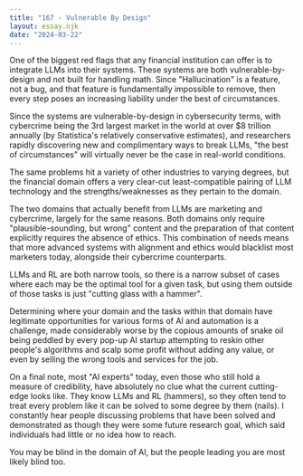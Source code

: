 ```yaml
---
title: "167 - Vulnerable By Design"
layout: essay.njk
date: "2024-03-22"
---
```


One of the biggest red flags that any financial institution can offer is to integrate LLMs into their systems. These systems are both vulnerable-by-design and not built for handling math. Since "Hallucination" is a feature, not a bug, and that feature is fundamentally impossible to remove, then every step poses an increasing liability under the best of circumstances.

Since the systems are vulnerable-by-design in cybersecurity terms, with cybercrime being the 3rd largest market in the world at over $8 trillion annually (by Statistica's relatively conservative estimates), and researchers rapidly discovering new and complimentary ways to break LLMs, "the best of circumstances" will virtually never be the case in real-world conditions.

The same problems hit a variety of other industries to varying degrees, but the financial domain offers a very clear-cut least-compatible pairing of LLM technology and the strengths/weaknesses as they pertain to the domain.

The two domains that actually benefit from LLMs are marketing and cybercrime, largely for the same reasons. Both domains only require "plausible-sounding, but wrong" content and the preparation of that content explicitly requires the absence of ethics. This combination of needs means that more advanced systems with alignment and ethics would blacklist most marketers today, alongside their cybercrime counterparts.

LLMs and RL are both narrow tools, so there is a narrow subset of cases where each may be the optimal tool for a given task, but using them outside of those tasks is just "cutting glass with a hammer".

Determining where your domain and the tasks within that domain have legitimate opportunities for various forms of AI and automation is a challenge, made considerably worse by the copious amounts of snake oil being peddled by every pop-up AI startup attempting to reskin other people's algorithms and scalp some profit without adding any value, or even by selling the wrong tools and services for the job.

On a final note, most "AI experts" today, even those who still hold a measure of credibility, have absolutely no clue what the current cutting-edge looks like. They know LLMs and RL (hammers), so they often tend to treat every problem like it can be solved to some degree by them (nails). I constantly hear people discussing problems that have been solved and demonstrated as though they were some future research goal, which said individuals had little or no idea how to reach.

You may be blind in the domain of AI, but the people leading you are most likely blind too.
